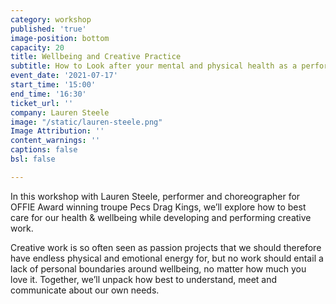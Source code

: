 ```yaml
---
category: workshop
published: 'true'
image-position: bottom
capacity: 20
title: Wellbeing and Creative Practice
subtitle: How to Look after your mental and physical health as a performer
event_date: '2021-07-17'
start_time: '15:00'
end_time: '16:30'
ticket_url: ''
company: Lauren Steele
image: "/static/lauren-steele.png"
Image Attribution: ''
content_warnings: ''
captions: false
bsl: false

---
```

In this workshop with Lauren Steele, performer and choreographer for OFFIE Award winning troupe Pecs Drag Kings, we’ll explore how to best care for our health & wellbeing while developing and performing creative work. 

Creative work is so often seen as passion projects that we should therefore have endless physical and emotional energy for, but no work should entail a lack of personal boundaries around wellbeing, no matter how much you love it. Together, we’ll unpack how best to understand, meet and communicate about our own needs.